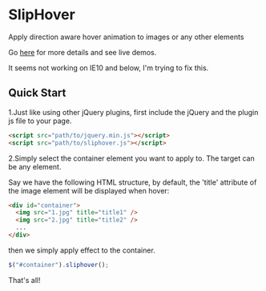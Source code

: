 SlipHover
=========

Apply direction aware hover animation to images or any other elements

Go [here](http://wayou.github.io/SlipHover/) for more details and see live demos.

It seems not working on IE10 and below, I'm trying to fix this.

Quick Start
---

1.Just like using other jQuery plugins, first include the jQuery and the plugin js file to your page.

```html
<script src="path/to/jquery.min.js"></script>
<script src="path/to/sliphover.js"></script>
```

2.Simply select the container element you want to apply to. The target can be any element.

Say we have the following HTML structure, by default, the 'title' attribute of the image element will be displayed when hover:

```html
<div id="container">
  <img src="1.jpg" title="title1" />
  <img src="2.jpg" title="title2" />
  ...
</div>
```

then we simply apply effect to the container.

```javascript
$("#container").sliphover();
```

That's all! 


